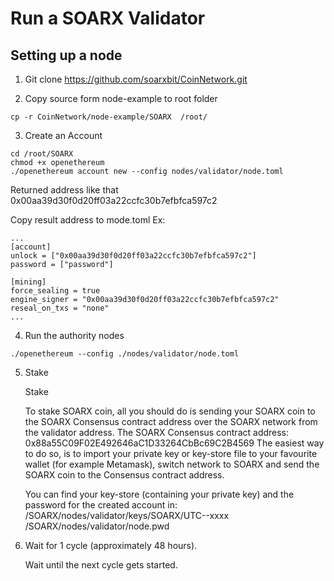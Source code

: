 # Run a SOARX Validator
## Setting up a node
1. Git clone https://github.com/soarxbit/CoinNetwork.git

2. Copy source form node-example to root folder
```
cp -r CoinNetwork/node-example/SOARX  /root/
```
3. Create an Account

```
cd /root/SOARX
chmod +x openethereum
./openethereum account new --config nodes/validator/node.toml
```
Returned address like that 0x00aa39d30f0d20ff03a22ccfc30b7efbfca597c2

Copy result address to mode.toml
Ex:
```
...
[account]
unlock = ["0x00aa39d30f0d20ff03a22ccfc30b7efbfca597c2"]
password = ["password"]

[mining]
force_sealing = true
engine_signer = "0x00aa39d30f0d20ff03a22ccfc30b7efbfca597c2"
reseal_on_txs = "none"
...
```
4. Run the authority nodes
```
./openethereum --config ./nodes/validator/node.toml

```
5. Stake

    Stake

    To stake SOARX coin, all you should do is sending your SOARX coin to the SOARX Consensus contract address over the SOARX network from the validator address.
    The SOARX Consensus contract address: 0x88a55C09F02E492646aC1D33264CbBc69C2B4569
    The easiest way to do so, is to import your private key or key-store file to your favourite wallet (for example Metamask), switch network to SOARX and send the SOARX coin to the Consensus contract address.

    You can find your key-store (containing your private key) and the password for the created account in:
    /SOARX/nodes/validator/keys/SOARX/UTC--xxxx
    /SOARX/nodes/validator/node.pwd

6. Wait for 1 cycle (approximately 48 hours).

    Wait until the next cycle gets started.
